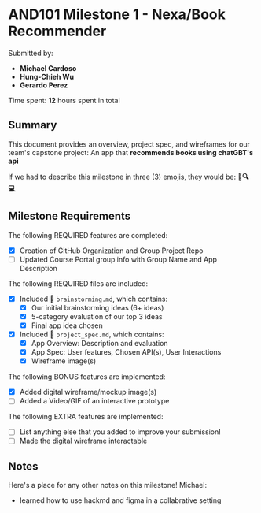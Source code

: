 # AND101 Milestone 1 - **Nexa/Book Recommender**

Submitted by:

- **Michael Cardoso**
- **Hung-Chieh Wu**
- **Gerardo Perez**

Time spent: **12** hours spent in total

## Summary

This document provides an overview, project spec, and wireframes for our team's capstone project: An app that **recommends books using chatGBT's api**

If we had to describe this milestone in three (3) emojis, they would be: **📖🔍💻**

## Milestone Requirements

The following REQUIRED features are completed:

- [x] Creation of GitHub Organization and Group Project Repo
- [ ] Updated Course Portal group info with Group Name and App Description

The following REQUIRED files are included:

- [x] Included 📄 `brainstorming.md`, which contains:
  - [x] Our initial brainstorming ideas (6+ ideas)
  - [x] 5-category evaluation of our top 3 ideas
  - [x] Final app idea chosen
- [x] Included 📄 `project_spec.md`, which contains:
  - [x] App Overview: Description and evaluation
  - [x] App Spec: User features, Chosen API(s), User Interactions
  - [x] Wireframe image(s)

The following BONUS features are implemented:

- [x] Added digital wireframe/mockup image(s)
- [ ] Added a Video/GIF of an interactive prototype

The following EXTRA features are implemented:

- [ ] List anything else that you added to improve your submission!
- [ ] Made the digital wireframe interactable

## Notes

Here's a place for any other notes on this milestone!
Michael:

- learned how to use hackmd and figma in a collabrative setting
